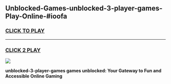 
## Unblocked-Games-unblocked-3-player-games-Play-Online-#ioofa
<h3>
<a href="https://premium.freeplayer.one?title=unblocked-3-player-games&ref=27F">CLICK TO PLAY</a></h3>
<hr>

<h3>
<a href="https://premium.freeplayer.one?title=unblocked-3-player-games&ref=27F">CLICK 2 PLAY</a>
  
</h3>

<a href="https://premium.freeplayer.one?title=unblocked-3-player-games&ref=27F"><img src="https://clearcache.store/games.png"></a>


**unblocked-3-player-games games unblocked: Your Gateway to Fun and Accessible Online Gaming**
